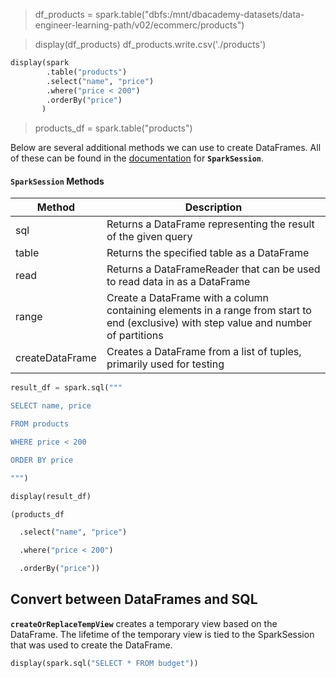 > df_products = spark.table("dbfs:/mnt/dbacademy-datasets/data-engineer-learning-path/v02/ecommerc/products")

>display(df_products)
> df_products.write.csv('./products')

```python
display(spark
        .table("products")
        .select("name", "price")
        .where("price < 200")
        .orderBy("price")
       )
```

> products_df = spark.table("products")

Below are several additional methods we can use to create DataFrames. All of these can be found in the [documentation](https://spark.apache.org/docs/latest/api/python/reference/api/pyspark.sql.SparkSession.html) for **`SparkSession`**.

#### **`SparkSession`** Methods

|Method|Description|
|---|---|
|sql|Returns a DataFrame representing the result of the given query|
|table|Returns the specified table as a DataFrame|
|read|Returns a DataFrameReader that can be used to read data in as a DataFrame|
|range|Create a DataFrame with a column containing elements in a range from start to end (exclusive) with step value and number of partitions|
|createDataFrame|Creates a DataFrame from a list of tuples, primarily used for testing|
```python
result_df = spark.sql("""

SELECT name, price

FROM products

WHERE price < 200

ORDER BY price

""") 

display(result_df)
```

```python
(products_df

  .select("name", "price")

  .where("price < 200")

  .orderBy("price"))
```

## Convert between DataFrames and SQL
**`createOrReplaceTempView`** creates a temporary view based on the DataFrame. The lifetime of the temporary view is tied to the SparkSession that was used to create the DataFrame.
```python
display(spark.sql("SELECT * FROM budget"))
```
